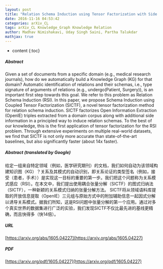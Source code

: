 ```yaml
---
layout: post
title: "Relation Schema Induction using Tensor Factorization with Side Information"
date: 2016-11-16 04:53:42
categories: arXiv_CL
tags: arXiv_CL Knowledge_Graph Knowledge Relation
author: Madhav Nimishakavi, Uday Singh Saini, Partha Talukdar
mathjax: true
---
```


* content
{:toc}

##### Abstract
Given a set of documents from a specific domain (e.g., medical research journals), how do we automatically build a Knowledge Graph (KG) for that domain? Automatic identification of relations and their schemas, i.e., type signature of arguments of relations (e.g., undergo(Patient, Surgery)), is an important first step towards this goal. We refer to this problem as Relation Schema Induction (RSI). In this paper, we propose Schema Induction using Coupled Tensor Factorization (SICTF), a novel tensor factorization method for relation schema induction. SICTF factorizes Open Information Extraction (OpenIE) triples extracted from a domain corpus along with additional side information in a principled way to induce relation schemas. To the best of our knowledge, this is the first application of tensor factorization for the RSI problem. Through extensive experiments on multiple real-world datasets, we find that SICTF is not only more accurate than state-of-the-art baselines, but also significantly faster (about 14x faster).

##### Abstract (translated by Google)
给定一组来自​​特定领域（例如，医学研究期刊）的文档，我们如何自动为该领域构建知识图（KG）？关系及其模式的自动识别，即关系论证的类型签名（例如，接受（患者，手术））是实现这一目标的重要的第一步。我们把这个问题称为关系模式感应（RSI）。在本文中，我们提出使用耦合张量分解（SICTF）的图式归纳法（SICTF），一种新颖的关系模式归纳的张量分解方法。 SICTF将从领域语料库提取的开放信息提取（OpenIE）三元组与原始方式中的附加辅助信息一起因式分解以诱导关系模式。据我们所知，这是RSI问题中张量分解的第一个应用。通过对多个真实世界的数据集进行广泛的实验，我们发现SICTF不仅比最先进的基线更精确，而且快得多（快14倍）。

##### URL
[https://arxiv.org/abs/1605.04227](https://arxiv.org/abs/1605.04227)

##### PDF
[https://arxiv.org/pdf/1605.04227](https://arxiv.org/pdf/1605.04227)

